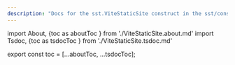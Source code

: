 ```yaml
---
description: "Docs for the sst.ViteStaticSite construct in the sst/constructs package"
---
```


import About, {toc as aboutToc } from './ViteStaticSite.about.md'
import Tsdoc, {toc as tsdocToc } from './ViteStaticSite.tsdoc.md'

<About />
<Tsdoc />

export const toc = [...aboutToc, ...tsdocToc];
